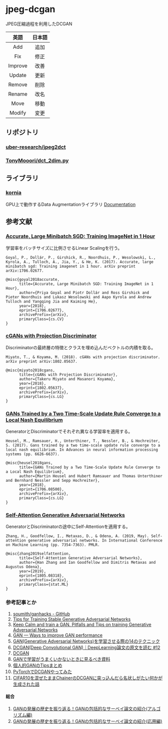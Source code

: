 # jpeg-dcgan
JPEG圧縮過程を利用したDCGAN

|英語|日本語|
|:-:|:-:|
|Add|追加|
|Fix|修正|
|Improve|改善|
|Update|更新|
|Remove|削除|
|Rename|改名|
|Move|移動|
|Modify|変更|

## リポジトリ
### [uber-research/jpeg2dct](https://github.com/uber-research/jpeg2dct)

### [TonyMooori/dct_2dim.py](https://gist.github.com/TonyMooori/661a2da7cbb389f0a99c)

## ライブラリ
### [kornia](https://kornia.github.io/)
GPU上で動作するData Augmentationライブラリ
[Documentation](https://kornia.readthedocs.io/en/latest/index.html)

## 参考文献
### [Accurate, Large Minibatch SGD: Training ImageNet in 1 Hour](https://arxiv.org/abs/1706.02677)
学習率をバッチサイズに比例させるLinear Scalingを行う。

`Goyal, P., Dollár, P., Girshick, R., Noordhuis, P., Wesolowski, L., Kyrola, A., Tulloch, A., Jia, Y., & He, K. (2017). Accurate, large minibatch sgd: Training imagenet in 1 hour. arXiv preprint arXiv:1706.02677.`

```
@misc{goyal2018accurate,
      title={Accurate, Large Minibatch SGD: Training ImageNet in 1 Hour}, 
      author={Priya Goyal and Piotr Dollár and Ross Girshick and Pieter Noordhuis and Lukasz Wesolowski and Aapo Kyrola and Andrew Tulloch and Yangqing Jia and Kaiming He},
      year={2018},
      eprint={1706.02677},
      archivePrefix={arXiv},
      primaryClass={cs.CV}
}
```

### [cGANs with Projection Discriminator](https://arxiv.org/abs/1802.05637)
Discriminatorの最終層の特徴とクラスを埋め込んだベクトルの内積を取る。

`Miyato, T., & Koyama, M. (2018). cGANs with projection discriminator. arXiv preprint arXiv:1802.05637.`

```
@misc{miyato2018cgans,
      title={cGANs with Projection Discriminator}, 
      author={Takeru Miyato and Masanori Koyama},
      year={2018},
      eprint={1802.05637},
      archivePrefix={arXiv},
      primaryClass={cs.LG}
}
```

### [GANs Trained by a Two Time-Scale Update Rule Converge to a Local Nash Equilibrium](https://arxiv.org/abs/1706.08500)
GeneratorとDiscriminatorでそれぞれ異なる学習率を適用する。

`Heusel, M., Ramsauer, H., Unterthiner, T., Nessler, B., & Hochreiter, S. (2017). Gans trained by a two time-scale update rule converge to a local nash equilibrium. In Advances in neural information processing systems (pp. 6626-6637).`

```
@misc{heusel2018gans,
      title={GANs Trained by a Two Time-Scale Update Rule Converge to a Local Nash Equilibrium}, 
      author={Martin Heusel and Hubert Ramsauer and Thomas Unterthiner and Bernhard Nessler and Sepp Hochreiter},
      year={2018},
      eprint={1706.08500},
      archivePrefix={arXiv},
      primaryClass={cs.LG}
}
```

### [Self-Attention Generative Adversarial Networks](https://arxiv.org/abs/1805.08318)
GeneratorとDiscriminatorの途中にSelf-Attentionを適用する。

`Zhang, H., Goodfellow, I., Metaxas, D., & Odena, A. (2019, May). Self-attention generative adversarial networks. In International Conference on Machine Learning (pp. 7354-7363). PMLR.`

```
@misc{zhang2019selfattention,
      title={Self-Attention Generative Adversarial Networks}, 
      author={Han Zhang and Ian Goodfellow and Dimitris Metaxas and Augustus Odena},
      year={2019},
      eprint={1805.08318},
      archivePrefix={arXiv},
      primaryClass={stat.ML}
}
```

### 参考記事とか
1. [soumith/ganhacks - GitHub](https://github.com/soumith/ganhacks)
2. [Tips for Training Stable Generative Adversarial Networks](https://machinelearningmastery.com/how-to-train-stable-generative-adversarial-networks/)
3. [Keep Calm and train a GAN. Pitfalls and Tips on training Generative Adversarial Networks](https://medium.com/@utk.is.here/keep-calm-and-train-a-gan-pitfalls-and-tips-on-training-generative-adversarial-networks-edd529764aa9)
4. [GAN — Ways to improve GAN performance](https://towardsdatascience.com/gan-ways-to-improve-gan-performance-acf37f9f59b)
5. [GAN(Generative Adversarial Networks)を学習させる際の14のテクニック](https://qiita.com/underfitting/items/a0cbb035568dea33b2d7)
6. [DCGAN(Deep Convolutional GAN)｜DeepLearning論文の原文を読む #12](https://lib-arts.hatenablog.com/entry/paper12_DCGAN)
7. [DCGAN](https://medium.com/@liyin2015/dcgan-79af14a1c247)
8. [GANで学習がうまくいかないときに見るべき資料](https://gangango.com/2018/11/16/post-322/)
9. [個人的GANのTipsまとめ](https://qiita.com/pacifinapacific/items/6811b711eee1a5ebbb03)
10. [PyTorchでDCGANやってみた](https://blog.shikoan.com/pytorch-dcgan/)
11. [CIFAR10を混ぜたままChainerのDCGANに突っ込んだら名状しがたい何かが生成された話](https://ensekitt.hatenablog.com/entry/2017/11/07/123000)

#### 総合
1. [GANの発展の歴史を振り返る！GANの包括的なサーベイ論文の紹介(アルゴリズム編)](https://ai-scholar.tech/articles/treatise/gansurvey-ai-371)
2. [GANの発展の歴史を振り返る！GANの包括的なサーベイ論文の紹介(応用編)](https://ai-scholar.tech/articles/treatise/gan-survey-ai-375)
